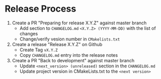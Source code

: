 # Release Process

1. Create a PR "Preparing for release X.Y.Z" against master branch
    * Add section to `CHANGELOG.md` `<X.Y.Z> (YYYY-MM-DD)` with the list of changes
    * Change/verify vesion number in `CMakelists.txt`
2. Create a release "Release X.Y.Z" on Github
    * Create Tag `vX.Y.Z`
    * Copy `CHANGELOG.md` entry into the release notes
3. Create a PR "Back to development" against master branch
    * Update `<next_version> (unreleased)` section in the `CHANGELOG.md`
    * Update project version in CMakeLists.txt to the `<next version>`
